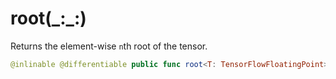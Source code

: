 # root(\_:\_:)

Returns the element-wise `n`th root of the tensor.

``` swift
@inlinable @differentiable public func root<T: TensorFlowFloatingPoint>(_ x: Tensor<T>, _ n: Int) -> Tensor<T>
```
